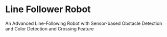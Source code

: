 # Line Follower Robot
An Advanced Line-Following Robot with Sensor-based Obstacle Detection and Color Detection and Crossing Feature 

